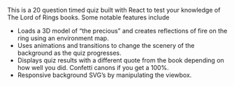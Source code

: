 This is a 20 question timed quiz built with React to test your knowledge of The Lord of Rings books. Some notable features include

- Loads a 3D model of “the precious” and creates reflections of fire on the ring using an environment map.
- Uses animations and transitions to change the scenery of the background as the quiz progresses.
- Displays quiz results with a different quote from the book depending on how well you did. Confetti canons if you get a 100%.
- Responsive background SVG’s by manipulating the viewbox.
